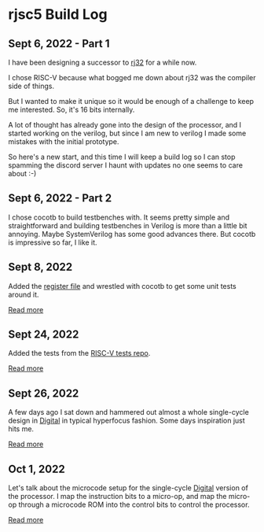 # rjsc5 Build Log

## Sept 6, 2022 - Part 1

I have been designing a successor to [rj32](https://github.com/rj45/rj32) for a while now.

I chose RISC-V because what bogged me down about rj32 was the compiler side of things.

But I wanted to make it unique so it would be enough of a challenge to keep me interested. So, it's 16 bits internally.

A lot of thought has already gone into the design of the processor, and I started working on the verilog, but since I am new to verilog I made some mistakes with the initial prototype.

So here's a new start, and this time I will keep a build log so I can stop spamming the discord server I haunt with updates no one seems to care about :-)

## Sept 6, 2022 - Part 2

I chose cocotb to build testbenches with. It seems pretty simple and straightforward and building testbenches in Verilog is more than a little bit annoying. Maybe SystemVerilog has some good advances there. But cocotb is impressive so far, I like it.

## Sept 8, 2022

Added the [register file](../verilog/cpu/mod/regfile_half.sv) and wrestled with cocotb to get some unit tests around it.

[Read more](./2022-09-08-register-file.md)

## Sept 24, 2022

Added the tests from the [RISC-V tests repo](https://github.com/riscv-software-src/riscv-tests).

[Read more](./2022-09-24-added_tests.md)

## Sept 26, 2022

A few days ago I sat down and hammered out almost a whole single-cycle design in [Digital](https://github.com/hneemann/Digital) in typical hyperfocus fashion. Some days inspiration just hits me.

[Read more](./2022-09-26-digital_single_cycle.md)

## Oct 1, 2022

Let's talk about the microcode setup for the single-cycle [Digital](https://github.com/hneemann/Digital) version of the processor. I map the instruction bits to a micro-op, and map the micro-op through a microcode ROM into the control bits to control the processor.

[Read more](./2022-10-01-microcode.md)

